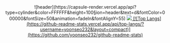 
<div align="center">
![header](https://capsule-render.vercel.app/api?type=cylinder&color=FFFFFF&height=100&section=header&text=d&fontColor=000000&fontSize=50&animation=fadeIn&fontAlignY=55)
<a href="https://velog.io/@yoonseo232" target="_blank"><img src="https://img.shields.io/badge/velog-20C997?style=flat-square&logo=velog&logoColor=white">
[![Top Langs](https://github-readme-stats.vercel.app/api/top-langs/?username=yoonseo232&layout=compact)](https://github.com/yoonseo232/github-readme-stats)
